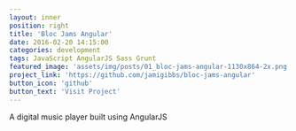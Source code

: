 ```yaml
---
layout: inner
position: right
title: 'Bloc Jams Angular'
date: 2016-02-20 14:15:00
categories: development
tags: JavaScript AngularJS Sass Grunt
featured_image: 'assets/img/posts/01_bloc-jams-angular-1130x864-2x.png'
project_link: 'https://github.com/jamigibbs/bloc-jams-angular'
button_icon: 'github'
button_text: 'Visit Project'
---
```

A digital music player built using AngularJS
